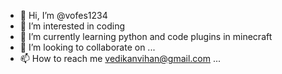 - 👋 Hi, I’m @vofes1234
- 👀 I’m interested in coding 
- 🌱 I’m currently learning python and code plugins in minecraft
- 💞️ I’m looking to collaborate on ...
- 📫 How to reach me vedikanvihan@gmail.com ...

<!---
vofes1234/vihan is a ✨ special ✨ repository because its `README.md` (this file) appears on your GitHub profile.
You can click the Preview link to take a look at your changes.
--->
